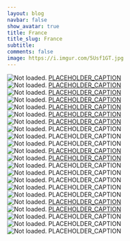 ```yaml
---
layout: blog
navbar: false
show_avatar: true
title: France
title_slug: France
subtitle: 
comments: false
image: https://i.imgur.com/5Usf1GT.jpg
---
```


<div class="img-container">
  <img src="https://i.imgur.com/jjlA8Qn.jpg" alt="Not loaded." class="center-block">
  <a href="https://www.google.com/maps/search/?api=1&query=48.8545917,2.3380194" target="_blank">
    <span class="img-caption-corner" style="display: inline;">PLACEHOLDER_CAPTION</span>
  </a>  
</div> 


<div class="img-container">
  <img src="https://i.imgur.com/ep6rfkN.jpg" alt="Not loaded." class="center-block">
  <a href="https://www.google.com/maps/search/?api=1&query=48.8733111,2.2964806" target="_blank">
    <span class="img-caption-corner" style="display: inline;">PLACEHOLDER_CAPTION</span>
  </a>  
</div> 


<div class="img-container">
  <img src="https://i.imgur.com/rpiQ1Ci.jpg" alt="Not loaded." class="center-block">
  <a href="https://www.google.com/maps/search/?api=1&query=48.8620000,2.2899278" target="_blank">
    <span class="img-caption-corner" style="display: inline;">PLACEHOLDER_CAPTION</span>
  </a>  
</div> 


<div class="img-container">
  <img src="https://i.imgur.com/rzopFwL.jpg" alt="Not loaded." class="center-block">
  <a href="https://www.google.com/maps/search/?api=1&query=48.8862028,2.3443083" target="_blank">
    <span class="img-caption-corner" style="display: inline;">PLACEHOLDER_CAPTION</span>
  </a>  
</div> 


<div class="img-container">
  <img src="https://i.imgur.com/k7xBI0a.jpg" alt="Not loaded." class="center-block">
  <a href="https://www.google.com/maps/search/?api=1&query=48.8885472,2.3381028" target="_blank">
    <span class="img-caption-corner" style="display: inline;">PLACEHOLDER_CAPTION</span>
  </a>  
</div> 


<div class="img-container">
  <img src="https://i.imgur.com/oaqqQs6.jpg" alt="Not loaded." class="center-block">
  <a href="https://www.google.com/maps/search/?api=1&query=48.8707389,2.3657889" target="_blank">
    <span class="img-caption-corner" style="display: inline;">PLACEHOLDER_CAPTION</span>
  </a>  
</div> 


<div class="img-container">
  <img src="https://i.imgur.com/27zAQ0Y.jpg" alt="Not loaded." class="center-block">
  <a href="https://www.google.com/maps/search/?api=1&query=43.9514111,4.8066472" target="_blank">
    <span class="img-caption-corner" style="display: inline;">PLACEHOLDER_CAPTION</span>
  </a>  
</div> 


<div class="img-container">
  <img src="https://i.imgur.com/ZuFpykr.jpg" alt="Not loaded." class="center-block">
  <a  target="_blank">
    <span class="img-caption-corner" style="display: inline;">PLACEHOLDER_CAPTION</span>
  </a>  
</div> 


<div class="img-container">
  <img src="https://i.imgur.com/FaATBIj.jpg" alt="Not loaded." class="center-block">
  <a  target="_blank">
    <span class="img-caption-corner" style="display: inline;">PLACEHOLDER_CAPTION</span>
  </a>  
</div> 


<div class="img-container">
  <img src="https://i.imgur.com/EOQa6Pg.jpg" alt="Not loaded." class="center-block">
  <a  target="_blank">
    <span class="img-caption-corner" style="display: inline;">PLACEHOLDER_CAPTION</span>
  </a>  
</div> 


<div class="img-container">
  <img src="https://i.imgur.com/poZMYIc.jpg" alt="Not loaded." class="center-block">
  <a href="https://www.google.com/maps/search/?api=1&query=43.5302083,5.4496444" target="_blank">
    <span class="img-caption-corner" style="display: inline;">PLACEHOLDER_CAPTION</span>
  </a>  
</div> 


<div class="img-container">
  <img src="https://i.imgur.com/yXdMHKw.jpg" alt="Not loaded." class="center-block">
  <a href="https://www.google.com/maps/search/?api=1&query=43.5297972,5.4461167" target="_blank">
    <span class="img-caption-corner" style="display: inline;">PLACEHOLDER_CAPTION</span>
  </a>  
</div> 


<div class="img-container">
  <img src="https://i.imgur.com/349kxia.jpg" alt="Not loaded." class="center-block">
  <a  target="_blank">
    <span class="img-caption-corner" style="display: inline;">PLACEHOLDER_CAPTION</span>
  </a>  
</div> 


<div class="img-container">
  <img src="https://i.imgur.com/TRcRWZE.jpg" alt="Not loaded." class="center-block">
  <a  target="_blank">
    <span class="img-caption-corner" style="display: inline;">PLACEHOLDER_CAPTION</span>
  </a>  
</div> 


<div class="img-container">
  <img src="https://i.imgur.com/4FqVJAp.jpg" alt="Not loaded." class="center-block">
  <a  target="_blank">
    <span class="img-caption-corner" style="display: inline;">PLACEHOLDER_CAPTION</span>
  </a>  
</div> 


<div class="img-container">
  <img src="https://i.imgur.com/e4MlAP1.jpg" alt="Not loaded." class="center-block">
  <a  target="_blank">
    <span class="img-caption-corner" style="display: inline;">PLACEHOLDER_CAPTION</span>
  </a>  
</div> 


<div class="img-container">
  <img src="https://i.imgur.com/pAiK27s.jpg" alt="Not loaded." class="center-block">
  <a  target="_blank">
    <span class="img-caption-corner" style="display: inline;">PLACEHOLDER_CAPTION</span>
  </a>  
</div> 


<div class="img-container">
  <img src="https://i.imgur.com/YzXz0J7.jpg" alt="Not loaded." class="center-block">
  <a href="https://www.google.com/maps/search/?api=1&query=43.9289139,5.1869222" target="_blank">
    <span class="img-caption-corner" style="display: inline;">PLACEHOLDER_CAPTION</span>
  </a>  
</div> 


<div class="img-container">
  <img src="https://i.imgur.com/KARINv5.jpg" alt="Not loaded." class="center-block">
  <a href="https://www.google.com/maps/search/?api=1&query=43.9447139,5.3834972" target="_blank">
    <span class="img-caption-corner" style="display: inline;">PLACEHOLDER_CAPTION</span>
  </a>  
</div> 


<div class="img-container">
  <img src="https://i.imgur.com/2kNYzL5.jpg" alt="Not loaded." class="center-block">
  <a  target="_blank">
    <span class="img-caption-corner" style="display: inline;">PLACEHOLDER_CAPTION</span>
  </a>  
</div> 


<div class="img-container">
  <img src="https://i.imgur.com/7X0Sffa.jpg" alt="Not loaded." class="center-block">
  <a  target="_blank">
    <span class="img-caption-corner" style="display: inline;">PLACEHOLDER_CAPTION</span>
  </a>  
</div> 


<div class="img-container">
  <img src="https://i.imgur.com/5Usf1GT.jpg" alt="Not loaded." class="center-block">
  <a  target="_blank">
    <span class="img-caption-corner" style="display: inline;">PLACEHOLDER_CAPTION</span>
  </a>  
</div> 

